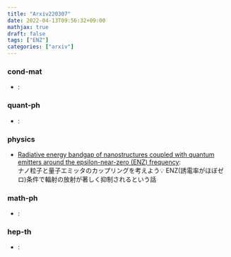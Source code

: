 ```yaml
---
title: "Arxiv220307"
date: 2022-04-13T09:56:32+09:00
mathjax: true
draft: false
tags: ["ENZ"]
categories: ["arxiv"]
---
```

### cond-mat
- []():  


### quant-ph
- []():  


### physics
- [Radiative energy bandgap of nanostructures coupled with quantum emitters around the epsilon-near-zero (ENZ) frequency](https://arxiv.org/abs/2203.02062):  
ナノ粒子と量子エミッタのカップリングを考えよう💡
ENZ(誘電率がほぼゼロ)条件で輻射の放射が著しく抑制されるという話

### math-ph
- []():  


### hep-th
- []():  
